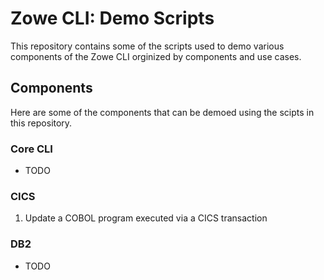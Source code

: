 # Zowe CLI: Demo Scripts
This repository contains some of the scripts used to demo various components of the Zowe CLI orginized by components and use cases.

## Components
Here are some of the components that can be demoed using the scipts in this repository.

### Core CLI
- TODO

### CICS
1. Update a COBOL program executed via a CICS transaction

### DB2
- TODO